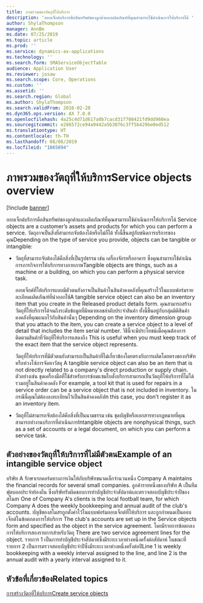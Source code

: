 ```yaml
---
title: ภาพรวมของวัตถุที่ให้บริการ
description: 'ออบเจ็กต์บริการคือสินทรัพย์ของลูกค้าและผลิตภัณฑ์ที่คุณสามารถใช้ดำเนินการให้บริการได้ '
author: ShylaThompson
manager: AnnBe
ms.date: 07/25/2019
ms.topic: article
ms.prod: ''
ms.service: dynamics-ax-applications
ms.technology: ''
ms.search.form: SMAServiceObjectTable
audience: Application User
ms.reviewer: josaw
ms.search.scope: Core, Operations
ms.custom: ''
ms.assetid: ''
ms.search.region: Global
ms.author: ShylaThompson
ms.search.validFrom: 2016-02-28
ms.dyn365.ops.version: AX 7.0.0
ms.openlocfilehash: 4a25c4d71d617a0b7cacd31f708421fd9dd960ea
ms.sourcegitcommit: e286572ce94a9442a5b3076c3ff5b429be0ed512
ms.translationtype: HT
ms.contentlocale: th-TH
ms.lasthandoff: 08/06/2019
ms.locfileid: "1865894"
---
```

# <a name="service-objects-overview"></a><span data-ttu-id="14e3e-103">ภาพรวมของวัตถุที่ให้บริการ</span><span class="sxs-lookup"><span data-stu-id="14e3e-103">Service objects overview</span></span>

[!include [banner](../includes/banner.md)]

<span data-ttu-id="14e3e-104">ออบเจ็กต์บริการคือสินทรัพย์ของลูกค้าและผลิตภัณฑ์ที่คุณสามารถใช้ดำเนินการให้บริการได้ </span><span class="sxs-lookup"><span data-stu-id="14e3e-104">Service objects are a customer’s assets and products for which you can perform a service.</span></span> <span data-ttu-id="14e3e-105">วัตถุอาจเป็นสิ่งที่สามารถจับต้องได้หรือไม่ก็ได้ ทั้งนี้ขึ้นอยู่กับชนิดการบริการของคุณ</span><span class="sxs-lookup"><span data-stu-id="14e3e-105">Depending on the type of service you provide, objects can be tangible or intangible:</span></span>

-  <span data-ttu-id="14e3e-106">วัตถุที่สามารถจับต้องได้คือสิ่งที่เป็นรูปธรรม เช่น เครื่องจักรหรืออาคาร ซึ่งคุณสามารถใช้ดำเนินการภารกิจการให้บริการทางกายภาพ</span><span class="sxs-lookup"><span data-stu-id="14e3e-106">Tangible objects are things, such as a machine or a building, on which you can perform a physical service task.</span></span>

    <span data-ttu-id="14e3e-107">ออบเจ็กต์ที่ให้บริการแบบมีตัวตนยังอาจเป็นสินค้าในสินค้าคงคลังที่คุณสร้างไว้ในแบบฟอร์มรายละเอียดผลิตภัณฑ์ที่นำออกใช้</span><span class="sxs-lookup"><span data-stu-id="14e3e-107">A tangible service object can also be an inventory item that you create in the Released product details form.</span></span> <span data-ttu-id="14e3e-108">คุณสามารถสร้างวัตถุที่ให้บริการได้จนถึงระดับข้อมูลที่มีหมายเลขลำดับประจำสินค้า ทั้งนี้ขึ้นอยู่กับกลุ่มมิติสินค้าคงคลังที่คุณแนบไว้กับสินค้านั้นๆ </span><span class="sxs-lookup"><span data-stu-id="14e3e-108">Depending on the inventory dimension group that you attach to the item, you can create a service object to a level of detail that includes the item serial number.</span></span> <span data-ttu-id="14e3e-109">วิธีนี้จะมีประโยชน์เมื่อคุณต้องการติดตามสินค้าที่วัตถุที่ให้บริการแสดงถึง </span><span class="sxs-lookup"><span data-stu-id="14e3e-109">This is useful when you must keep track of the exact item that the service object represents.</span></span>

    <span data-ttu-id="14e3e-110">วัตถุที่ให้บริการที่มีตัวตนยังสามารถเป็นสินค้าที่ไม่เกี่ยวข้องโดยตรงกับการผลิตโดยตรงของบริษัท หรือห่วงโซ่การจัดหาวัสดุ </span><span class="sxs-lookup"><span data-stu-id="14e3e-110">A tangible service object can also be an item that is not directly related to a company's direct production or supply chain.</span></span> <span data-ttu-id="14e3e-111">ตัวอย่างเช่น ชุดเครื่องมือที่ใช้สำหรับการซ่อมแซมใบสั่งบริการสามารถเป็นวัตถุที่ให้บริการที่ไม่ได้รวมอยู่ในสินค้าคงคลัง </span><span class="sxs-lookup"><span data-stu-id="14e3e-111">For example, a tool kit that is used for repairs in a service order can be a service object that is not included in inventory.</span></span> <span data-ttu-id="14e3e-112">ในกรณีนี้คุณไม่ต้องลงทะเบียนไว้เป็นสินค้าคงคลัง</span><span class="sxs-lookup"><span data-stu-id="14e3e-112">In this case, you don’t register it as an inventory item.</span></span>

-  <span data-ttu-id="14e3e-113">วัตถุที่ไม่สามารถจับต้องได้คือสิ่งที่เป็นนามธรรม เช่น ชุดบัญชีหรือเอกสารทางกฎหมายที่คุณสามารถทำงานบริการที่ดำเนินการ</span><span class="sxs-lookup"><span data-stu-id="14e3e-113">Intangible objects are nonphysical things, such as a set of accounts or a legal document, on which you can perform a service task.</span></span>

## <a name="example-of-an-intangible-service-object"></a><span data-ttu-id="14e3e-114">ตัวอย่างของวัตถุที่ให้บริการที่ไม่มีตัวตน</span><span class="sxs-lookup"><span data-stu-id="14e3e-114">Example of an intangible service object</span></span>

<span data-ttu-id="14e3e-115">บริษัท A รักษาเรกคอร์ดทางการเงินให้กับบริษัทขนาดเล็กจำนวนหนึ่ง </span><span class="sxs-lookup"><span data-stu-id="14e3e-115">Company A maintains the financial records for several small companies.</span></span> <span data-ttu-id="14e3e-116">ลูกค้ารายหนึ่งของบริษัท A เป็นทีมฟุตบอลประจำท้องถิ่น ซึ่งบริษัทรับผิดชอบการทำบัญชีประจำสัปดาห์และตรวจสอบบัญชีประจำปีของสโมสร </span><span class="sxs-lookup"><span data-stu-id="14e3e-116">One of Company A's clients is the local football team, for which Company A does the weekly bookkeeping and annual audit of the club's accounts.</span></span> <span data-ttu-id="14e3e-117">บัญชีของสโมสรถูกตั้งค่าไว้ในแบบฟอร์มออบเจ็กต์ที่ให้บริการ และถูกกำหนดเป็นออบเจ็กต์ในข้อตกลงการให้บริการ </span><span class="sxs-lookup"><span data-stu-id="14e3e-117">The club's accounts are set up in the Service objects form and specified as the object in the service agreement.</span></span> <span data-ttu-id="14e3e-118">โดยมีรายการข้อตกลงการให้บริการสองรายการสำหรับวัตถุ </span><span class="sxs-lookup"><span data-stu-id="14e3e-118">There are two service agreement lines for the object.</span></span> <span data-ttu-id="14e3e-119">รายการ 1 เป็นการทำบัญชีประจำสัปดาห์ซึ่งมีระยะเวลาห่างหนึ่งครั้งต่อสัปดาห์ ในขณะที่รายการ 2 เป็นการตรวจสอบบัญชีประจำปีซึ่งมีระยะเวลาห่างหนึ่งครั้งต่อปี</span><span class="sxs-lookup"><span data-stu-id="14e3e-119">Line 1 is weekly bookkeeping with a weekly interval assigned to the line, and line 2 is the annual audit with a yearly interval assigned to it.</span></span>

## <a name="related-topics"></a><span data-ttu-id="14e3e-120">หัวข้อที่เกี่ยวข้อง</span><span class="sxs-lookup"><span data-stu-id="14e3e-120">Related topics</span></span>

[<span data-ttu-id="14e3e-121">การสร้างวัตถุที่ให้บริการ</span><span class="sxs-lookup"><span data-stu-id="14e3e-121">Create service objects</span></span>](create-service-objects.md)

